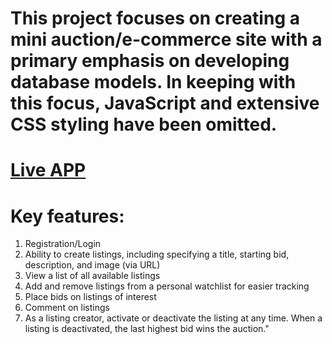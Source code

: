 # This project focuses on creating a mini auction/e-commerce site with a primary emphasis on developing database models. In keeping with this focus, JavaScript and extensive CSS styling have been omitted. 

# [Live APP](https://auctions.herokuapp.com/)

# Key features:

1. Registration/Login
2. Ability to create listings, including specifying a title, starting bid, description, and image (via URL)
3. View a list of all available listings
4. Add and remove listings from a personal watchlist for easier tracking
5. Place bids on listings of interest
6. Comment on listings
8. As a listing creator, activate or deactivate the listing at any time. When a listing is deactivated, the last highest bid wins the auction."
